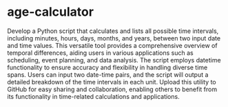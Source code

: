 # age-calculator
Develop a Python script that calculates and lists all possible time intervals, including minutes, hours, days, months, and years, between two input date and time values. This versatile tool provides a comprehensive overview of temporal differences, aiding users in various applications such as scheduling, event planning, and data analysis. The script employs datetime functionality to ensure accuracy and flexibility in handling diverse time spans. Users can input two date-time pairs, and the script will output a detailed breakdown of the time intervals in each unit. Upload this utility to GitHub for easy sharing and collaboration, enabling others to benefit from its functionality in time-related calculations and applications.
